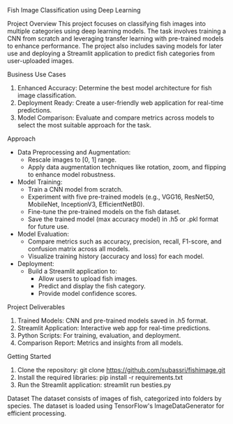 Fish Image Classification using Deep Learning

Project Overview
This project focuses on classifying fish images into multiple categories using deep learning models. The task involves training a CNN from scratch and leveraging transfer learning with pre-trained models to enhance performance. The project also includes saving models for later use and deploying a Streamlit application to predict fish categories from user-uploaded images.

Business Use Cases
1. Enhanced Accuracy: Determine the best model architecture for fish image classification.
2. Deployment Ready: Create a user-friendly web application for real-time predictions.
3. Model Comparison: Evaluate and compare metrics across models to select the most suitable approach for the task.

Approach
- Data Preprocessing and Augmentation:
    - Rescale images to [0, 1] range.
    - Apply data augmentation techniques like rotation, zoom, and flipping to enhance model robustness.
- Model Training:
    - Train a CNN model from scratch.
    - Experiment with five pre-trained models (e.g., VGG16, ResNet50, MobileNet, InceptionV3, EfficientNetB0).
    - Fine-tune the pre-trained models on the fish dataset.
    - Save the trained model (max accuracy model) in .h5 or .pkl format for future use.
- Model Evaluation:
    - Compare metrics such as accuracy, precision, recall, F1-score, and confusion matrix across all models.
    - Visualize training history (accuracy and loss) for each model.
- Deployment:
    - Build a Streamlit application to:
        - Allow users to upload fish images.
        - Predict and display the fish category.
        - Provide model confidence scores.

Project Deliverables
1. Trained Models: CNN and pre-trained models saved in .h5 format.
2. Streamlit Application: Interactive web app for real-time predictions.
3. Python Scripts: For training, evaluation, and deployment.
4. Comparison Report: Metrics and insights from all models.

Getting Started
1. Clone the repository: git clone https://github.com/subassri/fishimage.git
2. Install the required libraries: pip install -r requirements.txt
3. Run the Streamlit application: streamlit run besties.py

Dataset
The dataset consists of images of fish, categorized into folders by species. The dataset is loaded using TensorFlow's ImageDataGenerator for efficient processing.

